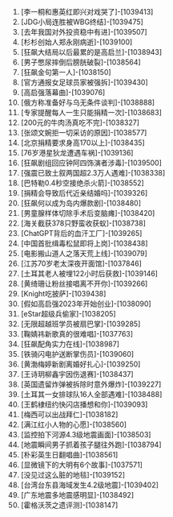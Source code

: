 
1. [李一桐和惠英红即兴对戏哭了]-[1039413]
1. [JDG小局连胜被WBG终结]-[1039475]
1. [去年我国对外投资稳中有进]-[1039507]
1. [杉杉创始人郑永刚病逝]-[1039100]
1. [狂飙大结局以后最累的是高启兰]-[1038943]
1. [男子憋尿摔倒后膀胱破裂]-[1038564]
1. [狂飙金句第一人]-[1038150]
1. [官方通报女足球员家被强拆]-[1039430]
1. [高启强落幕曲]-[1039076]
1. [俄方称准备好与乌无条件谈判]-[1038888]
1. [专家提醒每人一生只能捐精一次]-[1038683]
1. [200元的牛肉汤真吃不完]-[1038327]
1. [张颂文婉拒一切采访的原因]-[1038577]
1. [北京捐精要求身高170以上]-[1038435]
1. [76岁港星狄龙遭遇车祸]-[1039136]
1. [狂飙剧组回应钟阿四饰演者涉毒]-[1039500]
1. [强震已致土叙两国超2.3万人遇难]-[1038338]
1. [巴特勒0.4秒空接绝杀火箭]-[1038552]
1. [捐精会导致后代近亲结婚吗]-[1039326]
1. [狂飙何以成为岛内爆款剧]-[1038480]
1. [男童腺样体切除手术后变脑瘫]-[1038420]
1. [海关截获378只野蛮收获蚁]-[1038738]
1. [ChatGPT背后的血汗工厂]-[1039265]
1. [中国首批缉毒松鼠即将上岗]-[1038438]
1. [电影搬山道人之落天荒上线]-[1039079]
1. [江苏70岁老太深夜开面馆]-[1037846]
1. [土耳其老人被埋122小时后获救]-[1039146]
1. [黄绮珊让粉丝接唱离不开你]-[1039266]
1. [Knight吃披萨]-[1039438]
1. [假如高启强2023年开始创业]-[1038090]
1. [eStar超级兵偷家]-[1038205]
1. [无限超越班学员被扇巴掌]-[1039285]
1. [鞠婧祎新歌真的很难唱]-[1037763]
1. [狂飙配角实力在线]-[1038987]
1. [铁骑闪电护送断掌伤员]-[1039060]
1. [黄渤梅婷新剧离婚好扎心]-[1039250]
1. [王诗玥柳鑫宇因伤退赛]-[1038437]
1. [英国遗留炸弹被拆除时意外爆炸]-[1039227]
1. [土耳其一女排球队16人全部遇难]-[1038488]
1. [王鹤棣纽约快闪店播想和你]-[1039093]
1. [梅西可以出战拜仁]-[1038182]
1. [满江红小人物的心愿]-[1038560]
1. [监控拍下河源4.3级地震画面]-[1038503]
1. [地震瞬间男子抓着孩子腿往外跑]-[1038794]
1. [朴彩英生日翻唱曲]-[1038561]
1. [显微镜下的大明有6个故事]-[1037571]
1. [没见过这么脏的地毯]-[1039152]
1. [台湾台东县海域发生4.2级地震]-[1039402]
1. [广东地震多地震感明显]-[1038492]
1. [霍格沃茨之遗评测]-[1038147]